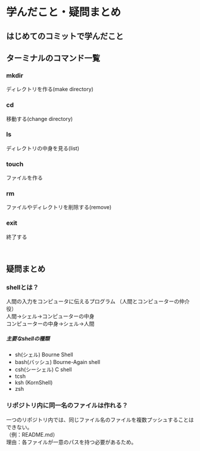 # 学んだこと・疑問まとめ

## はじめてのコミットで学んだこと
## ターミナルのコマンド一覧
### mkdir
ディレクトリを作る(make directory)
### cd
移動する(change directory)
### ls
ディレクトリの中身を見る(list)
### touch
ファイルを作る
### rm
ファイルやディレクトリを削除する(remove)
### exit
終了する

<br>

## 疑問まとめ
### shellとは？
人間の入力をコンピュータに伝えるプログラム
（人間とコンピューターの仲介役）  
人間→シェル→コンピューターの中身  
コンピューターの中身→シェル→人間  

##### 主要なshellの種類
- sh(シェル) Bourne Shell
- bash(バッシュ) Bourne-Again shell
- csh(シーシェル) C shell
- tcsh
- ksh (KornShell)
- zsh

### リポジトリ内に同一名のファイルは作れる？
一つのリポジトリ内では、同じファイル名のファイルを複数プッシュすることはできない。  
（例：README.md）  
理由：各ファイルが一意のパスを持つ必要があるため。
